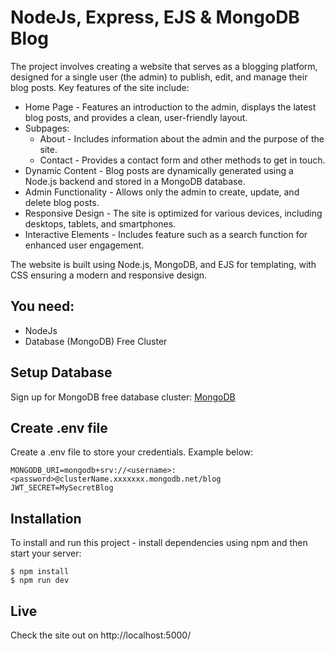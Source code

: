 # NodeJs, Express, EJS & MongoDB Blog

The project involves creating a website that serves as a blogging platform, designed for a single user (the admin) to publish, edit, and manage their blog posts. Key features of the site include:

- Home Page - Features an introduction to the admin, displays the latest blog posts, and provides a clean, user-friendly layout.
- Subpages:
    - About - Includes information about the admin and the purpose of the site.
    - Contact - Provides a contact form and other methods to get in touch.
- Dynamic Content - Blog posts are dynamically generated using a Node.js backend and stored in a MongoDB database.
- Admin Functionality - Allows only the admin to create, update, and delete blog posts.
- Responsive Design - The site is optimized for various devices, including desktops, tablets, and smartphones.
- Interactive Elements - Includes feature such as a search function for enhanced user engagement.

The website is built using Node.js, MongoDB, and EJS for templating, with CSS ensuring a modern and responsive design.

## You need:
- NodeJs
- Database (MongoDB) Free Cluster

## Setup Database
Sign up for MongoDB free database cluster:  [MongoDB](https://www.mongodb.com/)

## Create .env file
Create a .env file to store your credentials. Example below:

```
MONGODB_URI=mongodb+srv://<username>:<password>@clusterName.xxxxxxx.mongodb.net/blog
JWT_SECRET=MySecretBlog
```

## Installation
To install and run this project - install dependencies using npm and then start your server:

```
$ npm install
$ npm run dev
```

## Live
Check the site out on http://localhost:5000/
